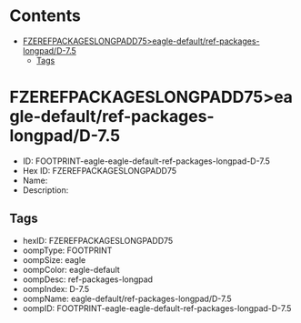 



Contents
========

* [FZEREFPACKAGESLONGPADD75>eagle-default/ref-packages-longpad/D-7.5](#fzerefpackageslongpadd75eagle-defaultref-packages-longpadd-75)
	* [Tags](#tags)

# FZEREFPACKAGESLONGPADD75>eagle-default/ref-packages-longpad/D-7.5

- ID: FOOTPRINT-eagle-eagle-default-ref-packages-longpad-D-7.5
- Hex ID: FZEREFPACKAGESLONGPADD75
- Name: 
- Description: 

## Tags

- hexID: FZEREFPACKAGESLONGPADD75
- oompType: FOOTPRINT
- oompSize: eagle
- oompColor: eagle-default
- oompDesc: ref-packages-longpad
- oompIndex: D-7.5
- oompName: eagle-default/ref-packages-longpad/D-7.5
- oompID: FOOTPRINT-eagle-eagle-default-ref-packages-longpad-D-7.5
